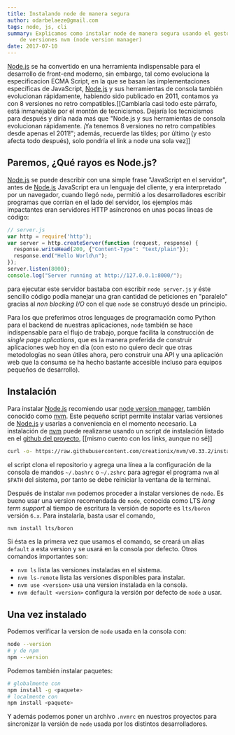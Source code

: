 ```yaml
---
title: Instalando node de manera segura
author: odarbelaeze@gmail.com
tags: node, js, cli
summary: Explicamos como instalar node de manera segura usando el gestor
    de versiones nvm (node version manager)
date: 2017-07-10
---
```


[Node.js][node] se ha convertido en una herramienta indispensable para el
desarrollo de front-end moderno, sin embargo, tal como evoluciona la
especificacion ECMA Script, en la que se basan las implementaciones específicas
de JavaScript, [Node.js][node] y sus herramientas de consola también evolucionan
rápidamente, habiendo sido publicado en 2011, contamos ya con 8 versiones no
retro compatibles.[[Cambiaría casi todo este párrafo, está inmanejable por el
montón de tecnicismos. Dejaría los tecnicismos para después y diría nada maś que
"Node.js y sus herramientas de consola evolucionan rápidamente. ¡Ya tenemos 8
versiones no retro compatibles desde apenas el 2011!"; además, recuerde las
tildes; por último (y esto afecta todo después), solo pondría el link a node una
sola vez]]

## Paremos, ¿Qué rayos es Node.js?

[Node.js][node] se puede describir con una simple frase "JavaScript en el
servidor", antes de [Node.js][node] JavaScript era un lenguaje del cliente, y
era interpretado por un navegador, cuando llegó `node`, permitió a los
desarrolladores escribir programas que corrían en el lado del servidor, los
ejemplos más impactantes eran servidores HTTP asíncronos en unas pocas lineas
de código:

```js
// server.js
var http = require('http');
var server = http.createServer(function (request, response) {
  response.writeHead(200, {"Content-Type": "text/plain"});
  response.end("Hello World\n");
});
server.listen(8000);
console.log("Server running at http://127.0.0.1:8000/");
```

para ejecutar este servidor bastaba con escribir `node server.js` y éste
sencillo código podía manejar una gran cantidad de peticiones en "paralelo"
gracias al _non blocking I/O_ con el que `node` se construyó desde un
principio.

Para los que preferimos otros lenguages de programación como Python para el
backend de nuestras aplicaciones, `node` también se hace indispensable para el
flujo de trabajo, porque facilita la construcción de _single page aplications_,
que es la manera preferida de construir aplicaciones web hoy en día (con esto
no quiero decir que otras metodologías no sean útiles ahora, pero construir
una API y una aplicación web que la consuma se ha hecho bastante accesible
incluso para equipos pequeños de desarrollo).

## Instalación

Para instalar [Node.js][node] recomiendo usar [node version manager][nvm],
también conocido como [nvm][nvm]. Este pequeño script permite instalar varias
versiones de [Node.js][node] y usarlas a conveniencia en el momento necesario.
La instalación de [nvm][nvm] puede realizarse usando un script de instalación
listado en el [github del proyecto][nvm], [[mismo cuento con los links, aunque
no sé]]

```bash
curl -o- https://raw.githubusercontent.com/creationix/nvm/v0.33.2/install.sh | bash
```

el script clona el repositorio y agrega una línea a la configuración de la
consola de mandos `~/.bashrc` o `~/.zshrc` para agregar el programa `nvm` al
`$PATH` del sistema, por tanto se debe reiniciar la ventana de la terminal.

Después de instalar `nvm` podemos proceder a instalar versiones de `node`. Es
bueno usar una version recomendada de `node`, conocida como LTS _long term
support_ al tiempo de escritura la versión de soporte es `lts/boron` versión
`6.x`. Para instalarla, basta usar el comando,

```bash
nvm install lts/boron
```

Si ésta es la primera vez que usamos el comando, se creará un alias `default`
a esta version y se usará en la consola por defecto. Otros comandos importantes
son:

- `nvm ls` lista las versiones instaladas en el sistema.
- `nvm ls-remote` lista las versiones disponibles para instalar.
- `nvm use <version>` usa una version instalada en la consola.
- `nvm default <version>` configura la versión por defecto de `node` a usar.

## Una vez instalado

Podemos verificar la version de `node` usada en la consola con:

```bash
node --version
# y de npm
npm --version
```

Podemos también instalar paquetes:

```bash
# globalmente con
npm install -g <paquete>
# localmente con
npm install <paquete>
```

Y además podemos poner un archivo `.nvmrc` en nuestros proyectos para
sincronizar la versión de `node` usada por los distintos desarrolladores.

[nvm]: https://github.com/creationix/nvm
[node]: https://nodejs.org/es/

